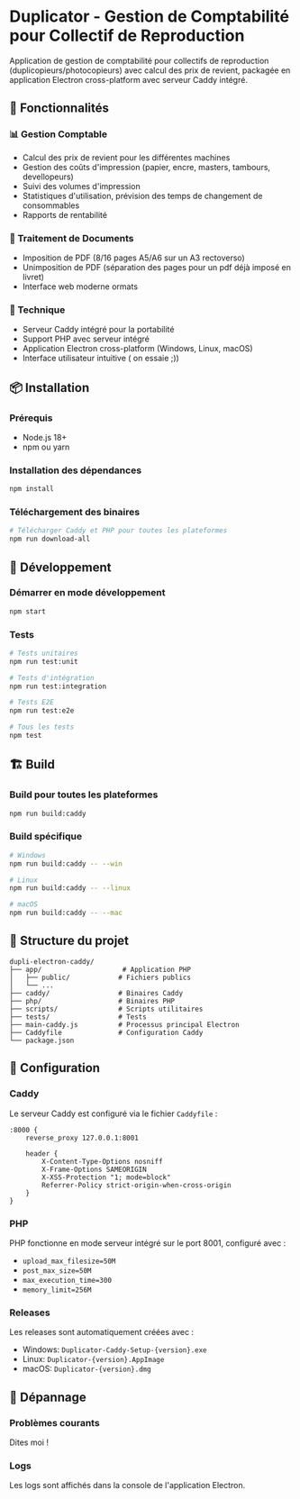 # Duplicator - Gestion de Comptabilité pour Collectif de Reproduction

Application de gestion de comptabilité pour collectifs de reproduction (duplicopieurs/photocopieurs) avec calcul des prix de revient, packagée en application Electron cross-platform avec serveur Caddy intégré.

## 🚀 Fonctionnalités

### 📊 Gestion Comptable
- Calcul des prix de revient pour les différentes machines
- Gestion des coûts d'impression (papier, encre, masters, tambours, devellopeurs)
- Suivi des volumes d'impression 
- Statistiques d'utilisation, prévision des temps de changement de consommables
- Rapports de rentabilité

### 📄 Traitement de Documents
- Imposition de PDF (8/16 pages A5/A6 sur un A3 rectoverso)
- Unimposition de PDF (séparation des pages pour un pdf déjà imposé en livret)
- Interface web moderne ormats

### 🔧 Technique
- Serveur Caddy intégré pour la portabilité
- Support PHP avec serveur intégré
- Application Electron cross-platform (Windows, Linux, macOS)
- Interface utilisateur intuitive ( on essaie ;))

## 📦 Installation

### Prérequis

- Node.js 18+ 
- npm ou yarn

### Installation des dépendances

```bash
npm install
```

### Téléchargement des binaires

```bash
# Télécharger Caddy et PHP pour toutes les plateformes
npm run download-all
```

## 🔧 Développement

### Démarrer en mode développement

```bash
npm start
```

### Tests

```bash
# Tests unitaires
npm run test:unit

# Tests d'intégration
npm run test:integration

# Tests E2E
npm run test:e2e

# Tous les tests
npm test
```

## 🏗️ Build

### Build pour toutes les plateformes

```bash
npm run build:caddy
```

### Build spécifique

```bash
# Windows
npm run build:caddy -- --win

# Linux
npm run build:caddy -- --linux

# macOS
npm run build:caddy -- --mac
```

## 📁 Structure du projet

```
dupli-electron-caddy/
├── app/                    # Application PHP
│   ├── public/            # Fichiers publics
│   └── ...
├── caddy/                 # Binaires Caddy
├── php/                   # Binaires PHP
├── scripts/               # Scripts utilitaires
├── tests/                 # Tests
├── main-caddy.js          # Processus principal Electron
├── Caddyfile              # Configuration Caddy
└── package.json
```

## 🔧 Configuration

### Caddy

Le serveur Caddy est configuré via le fichier `Caddyfile` :

```
:8000 {
    reverse_proxy 127.0.0.1:8001
    
    header {
        X-Content-Type-Options nosniff
        X-Frame-Options SAMEORIGIN
        X-XSS-Protection "1; mode=block"
        Referrer-Policy strict-origin-when-cross-origin
    }
}
```

### PHP

PHP fonctionne en mode serveur intégré sur le port 8001, configuré avec :
- `upload_max_filesize=50M`
- `post_max_size=50M`
- `max_execution_time=300`
- `memory_limit=256M`


### Releases

Les releases sont automatiquement créées avec :
- Windows: `Duplicator-Caddy-Setup-{version}.exe`
- Linux: `Duplicator-{version}.AppImage`
- macOS: `Duplicator-{version}.dmg`

## 🐛 Dépannage

### Problèmes courants

Dites moi !

### Logs

Les logs sont affichés dans la console de l'application Electron.
